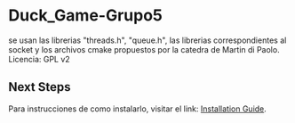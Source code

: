 # Duck_Game-Grupo5

se usan las librerias "threads.h", "queue.h", las librerias correspondientes al socket y los archivos cmake propuestos por la catedra de Martin di Paolo. Licencia: GPL v2

## Next Steps

Para instrucciones de como instalarlo, visitar el link: [Installation Guide](Manual-de-usuario.md).
